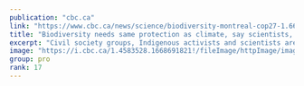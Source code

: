 ```yaml
---
publication: "cbc.ca"
link: "https://www.cbc.ca/news/science/biodiversity-montreal-cop27-1.6654447"
title: "Biodiversity needs same protection as climate, say scientists, activists at COP27 | CBC News"
excerpt: "Civil society groups, Indigenous activists and scientists are standing together at the COP27 climate conference in Sharm el-Sheikh, Egypt, and demanding firm action be taken next month at the UN Biodi"
image: "https://i.cbc.ca/1.4583528.1668691821!/fileImage/httpImage/image.jpg_gen/derivatives/16x9_620/alberta-caribou.jpg"
group: pro
rank: 17
---
```

